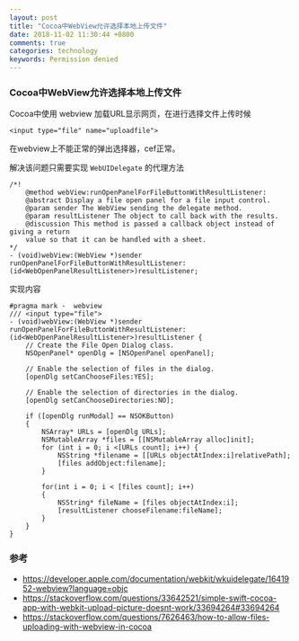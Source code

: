 ```yaml
---
layout: post
title: "Cocoa中WebView允许选择本地上传文件"
date: 2018-11-02 11:30:44 +0800
comments: true
categories: technology
keywords: Permission denied
---
```


### Cocoa中WebView允许选择本地上传文件
Cocoa中使用 webview 加载URL显示网页，在进行选择文件上传时候
```
<input type="file" name="uploadfile">
```
在webview上不能正常的弹出选择器，cef正常。

解决该问题只需要实现 ```WebUIDelegate``` 的代理方法 

```objc
/*!
    @method webView:runOpenPanelForFileButtonWithResultListener:
    @abstract Display a file open panel for a file input control.
    @param sender The WebView sending the delegate method.
    @param resultListener The object to call back with the results.
    @discussion This method is passed a callback object instead of giving a return
    value so that it can be handled with a sheet.
*/
- (void)webView:(WebView *)sender runOpenPanelForFileButtonWithResultListener:(id<WebOpenPanelResultListener>)resultListener;
```

实现内容

```objc
#pragma mark -  webview
/// <input type="file">
- (void)webView:(WebView *)sender runOpenPanelForFileButtonWithResultListener:(id<WebOpenPanelResultListener>)resultListener {
    // Create the File Open Dialog class.
    NSOpenPanel* openDlg = [NSOpenPanel openPanel];
    
    // Enable the selection of files in the dialog.
    [openDlg setCanChooseFiles:YES];
    
    // Enable the selection of directories in the dialog.
    [openDlg setCanChooseDirectories:NO];
    
    if ([openDlg runModal] == NSOKButton)
    {
        NSArray* URLs = [openDlg URLs];
        NSMutableArray *files = [[NSMutableArray alloc]init];
        for (int i = 0; i <[URLs count]; i++) {
            NSString *filename = [[URLs objectAtIndex:i]relativePath];
            [files addObject:filename];
        }
        
        for(int i = 0; i < [files count]; i++)
        {
            NSString* fileName = [files objectAtIndex:i];
            [resultListener chooseFilename:fileName];
        }
    }
}
```
### 参考
- https://developer.apple.com/documentation/webkit/wkuidelegate/1641952-webview?language=objc
- https://stackoverflow.com/questions/33642521/simple-swift-cocoa-app-with-webkit-upload-picture-doesnt-work/33694264#33694264
- https://stackoverflow.com/questions/7626463/how-to-allow-files-uploading-with-webview-in-cocoa
